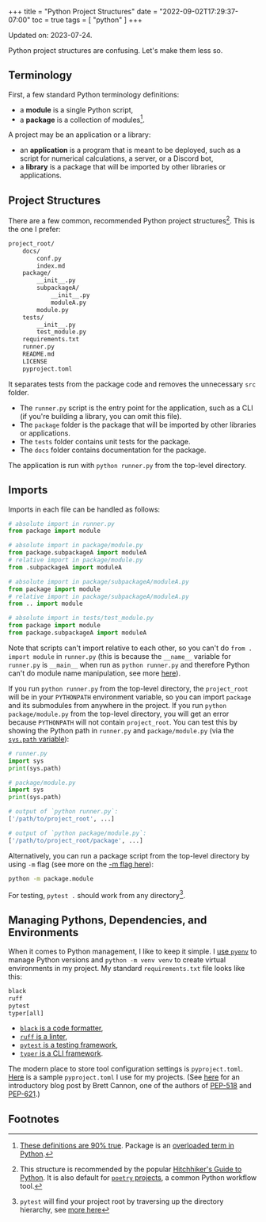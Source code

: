 +++
title = "Python Project Structures"
date = "2022-09-02T17:29:37-07:00"
toc = true
tags = [
    "python"
]
+++

Updated on: 2023-07-24.

Python project structures are confusing. Let's make them less so.

## Terminology

First, a few standard Python terminology definitions:

- a **module** is a single Python script,
- a **package** is a collection of modules[^1].

A project may be an application or a library:

- an **application** is a program that is meant to be deployed, such as a script for numerical calculations, a server, or a Discord bot,
- a **library** is a package that will be imported by other libraries or applications.

## Project Structures

There are a few common, recommended Python project structures[^2]. This is the one I prefer:

```sh
project_root/
    docs/
        conf.py
        index.md
    package/
        __init__.py
        subpackageA/
            __init__.py
            moduleA.py
        module.py
    tests/
        __init__.py
        test_module.py
    requirements.txt
    runner.py
    README.md
    LICENSE
    pyproject.toml
```

It separates tests from the package code and removes the unnecessary `src` folder.

- The `runner.py` script is the entry point for the application, such as a CLI (if you're building a library, you can omit this file).
- The `package` folder is the package that will be imported by other libraries or applications.
- The `tests` folder contains unit tests for the package.
- The `docs` folder contains documentation for the package.

The application is run with `python runner.py` from the top-level directory.

## Imports

Imports in each file can be handled as follows:

```py
# absolute import in runner.py
from package import module

# absolute import in package/module.py
from package.subpackageA import moduleA
# relative import in package/module.py
from .subpackageA import moduleA

# absolute import in package/subpackageA/moduleA.py
from package import module
# relative import in package/subpackageA/moduleA.py
from .. import module

# absolute import in tests/test_module.py
from package import module
from package.subpackageA import moduleA
```

Note that scripts can't import relative to each other, so you can't do `from . import module` in `runner.py` (this is because the `__name__` variable for `runner.py` is `__main__` when run as `python runner.py` and therefore Python can't do module name manipulation, see more [here](https://stackoverflow.com/questions/14132789/relative-imports-for-the-billionth-time)).

If you run `python runner.py` from the top-level directory, the `project_root` will be in your `PYTHONPATH` environment variable, so you can import `package` and its submodules from anywhere in the project.
If you run `python package/module.py` from the top-level directory, you will get an error because `PYTHONPATH` will not contain `project_root`.
You can test this by showing the Python path in `runner.py` and `package/module.py` (via the [`sys.path` variable](https://docs.python.org/3/library/sys.html?highlight=sys%20path#sys.path)):

```py
# runner.py
import sys
print(sys.path)

# package/module.py
import sys
print(sys.path)

# output of `python runner.py`:
['/path/to/project_root', ...]

# output of `python package/module.py`:
['/path/to/project_root/package', ...]
```

Alternatively, you can run a package script from the top-level directory by using `-m` flag (see more on the [-m flag here](https://docs.python.org/3/using/cmdline.html#cmdoption-m)):

```sh
python -m package.module
```

For testing, `pytest .` should work from any directory[^3].

## Managing Pythons, Dependencies, and Environments

When it comes to Python management, I like to keep it simple.
I [use `pyenv`](https://github.com/pyenv/pyenv) to manage Python versions and `python -m venv venv` to create virtual environments in my project.
My standard `requirements.txt` file looks like this:

```txt
black
ruff
pytest
typer[all]
```

- [`black` is a code formatter](https://black.readthedocs.io/en/stable/),
- [`ruff` is a linter](https://beta.ruff.rs/docs/),
- [`pytest` is a testing framework](https://docs.pytest.org/),
- [`typer` is a CLI framework](https://typer.tiangolo.com/typer-cli/).

The modern place to store tool configuration settings is `pyproject.toml`. [Here](https://gist.github.com/dshemetov/30001cf62798c3b749cbb26bd977946b) is a sample `pyproject.toml` I use for my projects.
(See [here](https://snarky.ca/what-the-heck-is-pyproject-toml/) for an introductory blog post by Brett Cannon, one of the authors of [PEP-518](https://peps.python.org/pep-0518/) and [PEP-621](https://peps.python.org/pep-0621/).)

## Footnotes

[^1]:
    [These definitions are 90% true](https://docs.python.org/3/reference/import.html#packages).
    Package is an [overloaded term in Python](https://stackoverflow.com/a/54599368/4784655).

[^2]:
    This structure is recommended by the popular [Hitchhiker's Guide to Python](https://docs.python-guide.org/writing/structure/).
    It is also default for [`poetry` projects](https://github.com/python-poetry/poetry), a common Python workflow tool.

[^3]: `pytest` will find your project root by traversing up the directory hierarchy, see [more here](https://docs.pytest.org/en/7.1.x/explanation/pythonpath.html#test-modules-conftest-py-files-inside-packages)
